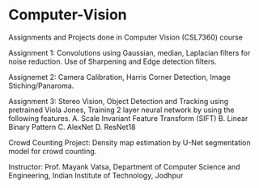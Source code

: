 # Computer-Vision


Assignments and Projects done in Computer Vision (CSL7360) course

Assignment 1: Convolutions using Gaussian, median, Laplacian filters for noise reduction. Use of Sharpening and Edge detection filters.

Assignemet 2: Camera Calibration, Harris Corner Detection, Image Stiching/Panaroma.

Assignment 3: Stereo Vision, Object Detection and Tracking using pretrained Viola Jones, Training 2 layer neural network by using the following features. A. Scale Invariant Feature Transform (SIFT) B. Linear Binary Pattern C. AlexNet D. ResNet18


Crowd Counting Project: Density map estimation by U-Net segmentation model for crowd counting.

Instructor: Prof. Mayank Vatsa, Department of Computer Science and Engineering, Indian Institute of Technology, Jodhpur
